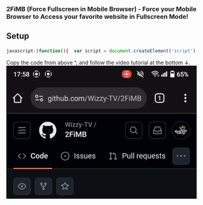 ### 2FiMB (Force Fullscreen in Mobile Browser) - Force your Mobile Browser to Access your favorite website in Fullscreen Mode!
## Setup
```javascript
javascript:(function(){  var script = document.createElement('script');  script.src = 'https://wizzy-tv.github.io/2FiMB/src/2FiMB.js';  document.body.appendChild(script);})();
```
Copy the code from above ^, and follow the video tutorial at the bottom ↓.
![](https://raw.githubusercontent.com/Wizzy-TV/2FiMB/main/howtosetup.gif)
